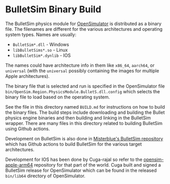 # BulletSim Binary Build

The BulletSim physics module for [OpenSimulator](http:opensimulator.org)
is distributed as a binary file.
The filenames are different for the various architectures and operating
system types. Names are usually:

- `BulletSim*.dll` - Windows
- `libBulletSims*.so` - Linux
- `libBulletSim*.dynlib` - IOS

The names could have architecture info in them like `x86_64`, `aarch64`, or
`universal` (with the `universal` possibly containing the images for multiple
Apple architectures).

The binary file that is selected and run is specified in the OpenSimulator
file `bin/OpenSim.Region.PhysicsModule.BulletS.dll.config` which selects
the binary file to load based on the operating system.

See the file in this directory named `BUILD.md`
for instructions on how to build the binary files.
The build steps include downloading and building the Bullet physics engine binaries
and then building and linking in the BulletSim wrapper.
There are many files in this directory related to building BulletSim using
Github actions.

Development on BulletSim is also done in
[Misterblue's BulletSim repository](https://github.com/Misterblue/BulletSim)
which has Github actions to build BulletSim for the various target
architectures.

Development for IOS has been done by
Cuga-rajal so refer to the
[opensim-apple-arm64](https://github.com/cuga-rajal/opensim_apple_arm64) repository
for that part of the world.
Cuga built and signed a BulletSim release for OpenSimulator which can
be found in the released `bin/lib64` directory of OpenSimulator.
